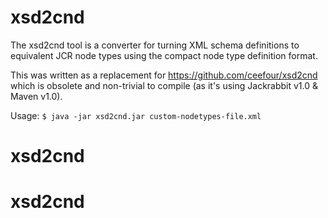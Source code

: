 xsd2cnd
=======

The xsd2cnd tool is a converter for turning XML schema definitions to
equivalent JCR node types using the compact node type definition format.

This was written as a replacement for https://github.com/ceefour/xsd2cnd
which is obsolete and non-trivial to compile (as it's using Jackrabbit v1.0 & Maven v1.0).

Usage:
`$ java -jar xsd2cnd.jar custom-nodetypes-file.xml`
# xsd2cnd
# xsd2cnd
